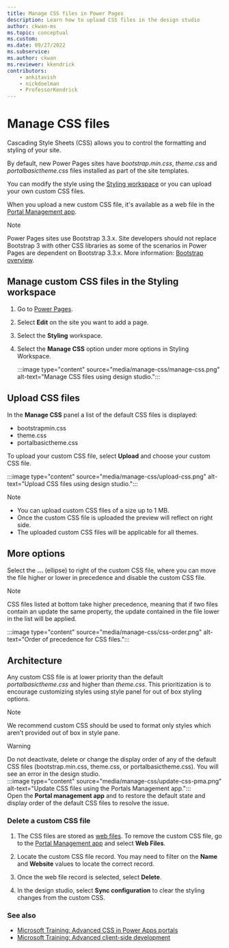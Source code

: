 ```yaml
---
title: Manage CSS files in Power Pages
description: Learn how to upload CSS files in the design studio
author: ckwan-ms
ms.topic: conceptual
ms.custom: 
ms.date: 09/27/2022
ms.subservice:
ms.author: ckwan
ms.reviewer: kkendrick
contributors:
    - ankitavish
    - nickdoelman
    - ProfessorKendrick
---
```


# Manage CSS files

Cascading Style Sheets (CSS) allows you to control the formatting and styling of your site. 

By default, new Power Pages sites have *bootstrap.min.css*, *theme.css* and *portalbasictheme.css* files installed as part of the site templates. 

You can modify the style using the [Styling workspace](../getting-started/style-site.md) or you can upload your own custom CSS files. 

When you upload a new custom CSS file, it's available as a web file in the [Portal Management app](portal-management-app.md).

> [!NOTE]
> Power Pages sites use Bootstrap 3.3.x. Site developers should not replace Bootstrap 3 with other CSS libraries as some of the scenarios in Power Pages are dependent on Bootstrap 3.3.x. More information: [Bootstrap overview](bootstrap-overview.md).

## Manage custom CSS files in the Styling workspace

1. Go to [Power Pages](https://make.powerpages.microsoft.com/).

1. Select **Edit** on the site you want to add a page.

1. Select the **Styling** workspace.

1. Select the **Manage CSS** option under more options in Styling Workspace. 

    :::image type="content" source="media/manage-css/manage-css.png" alt-text="Manage CSS files using design studio.":::

## Upload CSS files

In the **Manage CSS** panel a list of the default CSS files is displayed:

- bootstrapmin.css
- theme.css
- portalbasictheme.css

To upload your custom CSS file, select **Upload** and choose your custom CSS file.

:::image type="content" source="media/manage-css/upload-css.png" alt-text="Upload CSS files using design studio.":::

> [!NOTE]
> - You can upload custom CSS files of a size up to 1 MB.
> - Once the custom CSS file is uploaded the preview will reflect on right side.
> - The uploaded custom CSS files will be applicable for all themes.

## More options

Select the **...** (ellipse) to right of the custom CSS file, where you can move the file higher or lower in precedence and disable the custom CSS file.

> [!NOTE]
> CSS files listed at bottom take higher precedence, meaning that if two files contain an update the same property, the update contained in the file lower in the list will be applied.

:::image type="content" source="media/manage-css/css-order.png" alt-text="Order of precedence for CSS files.":::

## Architecture

Any custom CSS file is at lower priority than the default *portalbasictheme.css* and higher than *theme.css*. This prioritization is to encourage customizing styles using style panel for out of box styling options.

> [!NOTE]
> We recommend custom CSS should be used to format only styles which aren't provided out of box in style pane.

> [!WARNING]
> Do not deactivate, delete or change the display order of any of the default CSS files (bootstrap.min.css, theme.css, or portalbasictheme.css). You will see an error in the design studio.<br />
> :::image type="content" source="media/manage-css/update-css-pma.png" alt-text="Update CSS files using the Portals Management app."::: <br />
> Open the **Portal management app** and to restore the default state and display order of the default CSS files to resolve the issue.

### Delete a custom CSS file

1. The CSS files are stored as [web files](advanced-config.md#web-files). To remove the custom CSS file, go to the [Portal Management app](portal-management-app.md) and select **Web Files**. 

1. Locate the custom CSS file record. You may need to filter on the **Name** and **Website** values to locate the correct record.

1. Once the web file record is selected, select **Delete**.

1. In the design studio, select **Sync configuration** to clear the styling changes from the custom CSS.

### See also

- [Microsoft Training: Advanced CSS in Power Apps portals](/learn/modules/extend-power-app-portals/4-portal-css)
- [Microsoft Training: Advanced client-side development](/learn/modules/extend-power-app-portals/5-advanced-portal-development)
